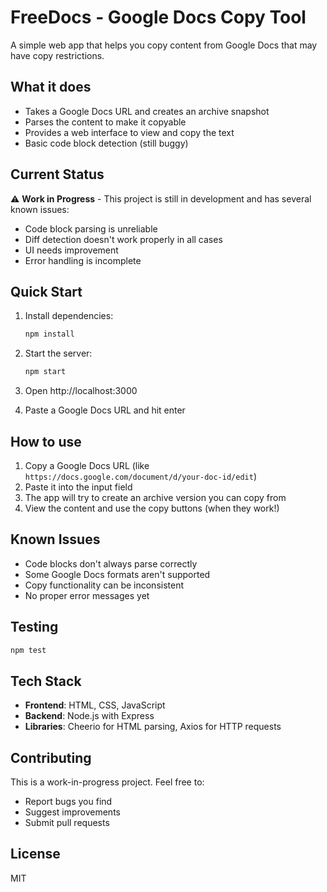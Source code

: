 # FreeDocs - Google Docs Copy Tool

A simple web app that helps you copy content from Google Docs that may have copy restrictions.

## What it does

- Takes a Google Docs URL and creates an archive snapshot
- Parses the content to make it copyable
- Provides a web interface to view and copy the text
- Basic code block detection (still buggy)

## Current Status

⚠️ **Work in Progress** - This project is still in development and has several known issues:

- Code block parsing is unreliable
- Diff detection doesn't work properly in all cases
- UI needs improvement
- Error handling is incomplete

## Quick Start

1. Install dependencies:
   ```bash
   npm install
   ```

2. Start the server:
   ```bash
   npm start
   ```

3. Open http://localhost:3000

4. Paste a Google Docs URL and hit enter

## How to use

1. Copy a Google Docs URL (like `https://docs.google.com/document/d/your-doc-id/edit`)
2. Paste it into the input field
3. The app will try to create an archive version you can copy from
4. View the content and use the copy buttons (when they work!)

## Known Issues

- Code blocks don't always parse correctly
- Some Google Docs formats aren't supported
- Copy functionality can be inconsistent
- No proper error messages yet

## Testing

```bash
npm test
```

## Tech Stack

- **Frontend**: HTML, CSS, JavaScript
- **Backend**: Node.js with Express
- **Libraries**: Cheerio for HTML parsing, Axios for HTTP requests

## Contributing

This is a work-in-progress project. Feel free to:
- Report bugs you find
- Suggest improvements
- Submit pull requests

## License

MIT
